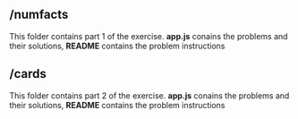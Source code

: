 ## /numfacts 
This folder contains part 1 of the exercise. **app.js** conains the problems and their solutions, **README** contains the problem instructions

## /cards
This folder contains part 2 of the exercise. **app.js** conains the problems and their solutions, **README** contains the problem instructions